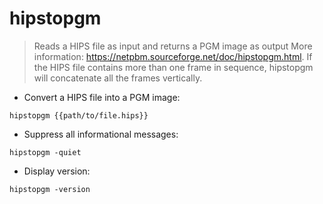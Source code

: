 # hipstopgm

> Reads a HIPS file as input and returns a PGM image as output
> More information: <https://netpbm.sourceforge.net/doc/hipstopgm.html>.
> If the HIPS file contains more than one frame in sequence, hipstopgm will concatenate all the frames vertically.

- Convert a HIPS file into a PGM image:

`hipstopgm {{path/to/file.hips}}`

- Suppress all informational messages:

`hipstopgm -quiet`

- Display version:

`hipstopgm -version`

